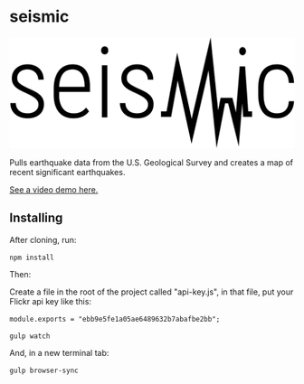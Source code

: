 # seismic

![seismic logo](./src/images/seismic-logo.png)

Pulls earthquake data from the U.S. Geological Survey and creates a map of recent significant earthquakes.

[See a video demo here.](https://www.youtube.com/watch?v=PQ-KpjxzDTc)

## Installing
After cloning, run:	

```
npm install
```

Then:

Create a file in the root of the project called "api-key.js", in that file, put your Flickr api key like this:
```
module.exports = "ebb9e5fe1a05ae6489632b7abafbe2bb";
```

```
gulp watch
```

And, in a new terminal tab:

```
gulp browser-sync
```



